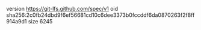 version https://git-lfs.github.com/spec/v1
oid sha256:2c0fb24dbd9f6ef56681cd10c6dee3373b0fccddf6da0870263f2f8ff914a9d1
size 6245
